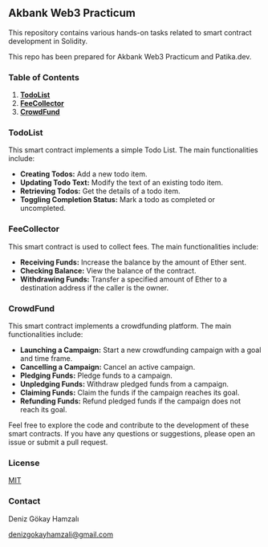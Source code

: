 ## Akbank Web3 Practicum

This repository contains various hands-on tasks related to smart contract development in Solidity. 
<br>

This repo has been prepared for Akbank Web3 Practicum and Patika.dev.

### Table of Contents
1. [**TodoList**](https://github.com/DenizGokayHamzali/Akbank-Web3-Practicum/blob/main/Hands-on-Tasks/TodoList.sol)
2. [**FeeCollector**](https://github.com/DenizGokayHamzali/Akbank-Web3-Practicum/blob/main/Hands-on-Tasks/FeeCollector.sol)
3. [**CrowdFund**](https://github.com/DenizGokayHamzali/Akbank-Web3-Practicum/tree/main/Hands-on-Tasks/CrowdFund)

### TodoList
This smart contract implements a simple Todo List. The main functionalities include:
- **Creating Todos:** Add a new todo item.
- **Updating Todo Text:** Modify the text of an existing todo item.
- **Retrieving Todos:** Get the details of a todo item.
- **Toggling Completion Status:** Mark a todo as completed or uncompleted.

### FeeCollector
This smart contract is used to collect fees. The main functionalities include:
- **Receiving Funds:** Increase the balance by the amount of Ether sent.
- **Checking Balance:** View the balance of the contract.
- **Withdrawing Funds:** Transfer a specified amount of Ether to a destination address if the caller is the owner.

### CrowdFund
This smart contract implements a crowdfunding platform. The main functionalities include:
- **Launching a Campaign:** Start a new crowdfunding campaign with a goal and time frame.
- **Cancelling a Campaign:** Cancel an active campaign.
- **Pledging Funds:** Pledge funds to a campaign.
- **Unpledging Funds:** Withdraw pledged funds from a campaign.
- **Claiming Funds:** Claim the funds if the campaign reaches its goal.
- **Refunding Funds:** Refund pledged funds if the campaign does not reach its goal.

Feel free to explore the code and contribute to the development of these smart contracts. If you have any questions or suggestions, please open an issue or submit a pull request.

### License
[MIT](choosealicense.com/licenses/mit/)

### Contact

Deniz Gökay Hamzalı 

<denizgokayhamzali@gmail.com>

